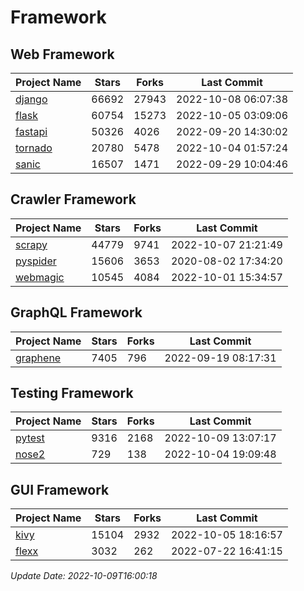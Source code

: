 # Framework

## Web Framework
| Project Name | Stars | Forks | Last Commit |
| ------------ | ----- | ----- | ----------- |
| [django](https://github.com/django/django) | 66692 | 27943 | 2022-10-08 06:07:38 |
| [flask](https://github.com/pallets/flask) | 60754 | 15273 | 2022-10-05 03:09:06 |
| [fastapi](https://github.com/tiangolo/fastapi) | 50326 | 4026 | 2022-09-20 14:30:02 |
| [tornado](https://github.com/tornadoweb/tornado) | 20780 | 5478 | 2022-10-04 01:57:24 |
| [sanic](https://github.com/sanic-org/sanic) | 16507 | 1471 | 2022-09-29 10:04:46 |

## Crawler Framework
| Project Name | Stars | Forks | Last Commit |
| ------------ | ----- | ----- | ----------- |
| [scrapy](https://github.com/scrapy/scrapy) | 44779 | 9741 | 2022-10-07 21:21:49 |
| [pyspider](https://github.com/binux/pyspider) | 15606 | 3653 | 2020-08-02 17:34:20 |
| [webmagic](https://github.com/code4craft/webmagic) | 10545 | 4084 | 2022-10-01 15:34:57 |

## GraphQL Framework
| Project Name | Stars | Forks | Last Commit |
| ------------ | ----- | ----- | ----------- |
| [graphene](https://github.com/graphql-python/graphene) | 7405 | 796 | 2022-09-19 08:17:31 |

## Testing Framework
| Project Name | Stars | Forks | Last Commit |
| ------------ | ----- | ----- | ----------- |
| [pytest](https://github.com/pytest-dev/pytest) | 9316 | 2168 | 2022-10-09 13:07:17 |
| [nose2](https://github.com/nose-devs/nose2) | 729 | 138 | 2022-10-04 19:09:48 |

## GUI Framework
| Project Name | Stars | Forks | Last Commit |
| ------------ | ----- | ----- | ----------- |
| [kivy](https://github.com/kivy/kivy) | 15104 | 2932 | 2022-10-05 18:16:57 |
| [flexx](https://github.com/flexxui/flexx) | 3032 | 262 | 2022-07-22 16:41:15 |

*Update Date: 2022-10-09T16:00:18*